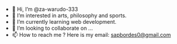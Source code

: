- 👋 Hi, I’m @za-warudo-333
- 👀 I’m interested in arts, philosophy and sports.
- 🌱 I’m currently learning web development.
- 💞️ I’m looking to collaborate on ...
- 📫 How to reach me ?  Here is my email: sapbordes0@gmail.com

<!---
za-warudo-333/za-warudo-333 is a ✨ special ✨ repository because its `README.md` (this file) appears on your GitHub profile.
You can click the Preview link to take a look at your changes.
--->

